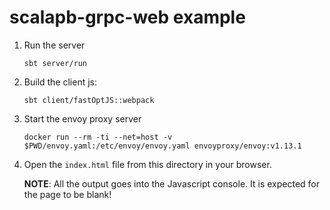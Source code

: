 # scalapb-grpc-web example

1. Run the server

   ```
   sbt server/run
   ```

2. Build the client js:

   ```
   sbt client/fastOptJS::webpack
   ```

3. Start the envoy proxy server

   ```
   docker run --rm -ti --net=host -v $PWD/envoy.yaml:/etc/envoy/envoy.yaml envoyproxy/envoy:v1.13.1
   ```

4. Open the `index.html` file from this directory in your browser.

   **NOTE**: All the output goes into the Javascript console. It is expected for the
   page to be blank!

